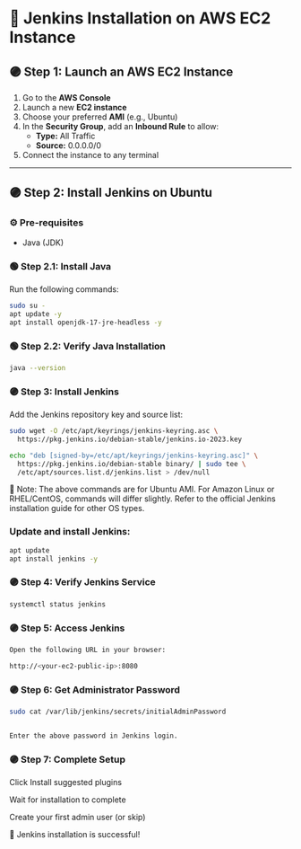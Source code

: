 # 🧰 Jenkins Installation on AWS EC2 Instance

## 🟣 Step 1: Launch an AWS EC2 Instance

1. Go to the **AWS Console**  
2. Launch a new **EC2 instance**  
3. Choose your preferred **AMI** (e.g., Ubuntu)  
4. In the **Security Group**, add an **Inbound Rule** to allow:  
   - **Type:** All Traffic  
   - **Source:** 0.0.0.0/0  
5. Connect the instance to any terminal  

---

## 🟣 Step 2: Install Jenkins on Ubuntu

### ⚙️ Pre-requisites  
- Java (JDK)

### 🟢 Step 2.1: Install Java  
Run the following commands:
```bash
sudo su -
apt update -y
apt install openjdk-17-jre-headless -y
```
### 🟢 Step 2.2: Verify Java Installation
```bash
java --version
```

### 🟣 Step 3: Install Jenkins

Add the Jenkins repository key and source list:
```bash 
sudo wget -O /etc/apt/keyrings/jenkins-keyring.asc \
  https://pkg.jenkins.io/debian-stable/jenkins.io-2023.key

echo "deb [signed-by=/etc/apt/keyrings/jenkins-keyring.asc]" \
  https://pkg.jenkins.io/debian-stable binary/ | sudo tee \
  /etc/apt/sources.list.d/jenkins.list > /dev/null
```
📝 Note:
The above commands are for Ubuntu AMI.
For Amazon Linux or RHEL/CentOS, commands will differ slightly.
Refer to the official Jenkins installation guide for other OS types.

### Update and install Jenkins:
```bash
apt update
apt install jenkins -y
```

### 🟣 Step 4: Verify Jenkins Service
```bash
systemctl status jenkins
```

### 🟣 Step 5: Access Jenkins
```bash
Open the following URL in your browser:

http://<your-ec2-public-ip>:8080
```

### 🟣 Step 6: Get Administrator Password
```bash
sudo cat /var/lib/jenkins/secrets/initialAdminPassword


Enter the above password in Jenkins login.
```

### 🟣 Step 7: Complete Setup

Click Install suggested plugins

Wait for installation to complete

Create your first admin user (or skip)

🎉 Jenkins installation is successful!

